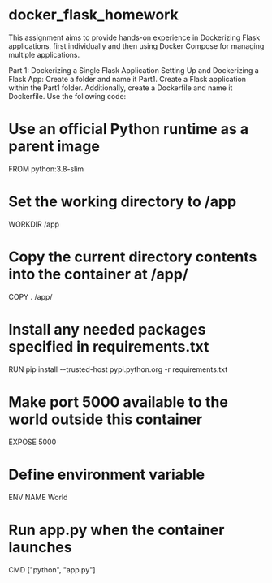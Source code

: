 # docker_flask_homework
This assignment aims to provide hands-on experience in Dockerizing Flask applications, first individually and then using Docker Compose for managing multiple applications.

Part 1: Dockerizing a Single Flask Application
Setting Up and Dockerizing a Flask App:
Create a folder and name it Part1.
Create a Flask application within the Part1 folder.
Additionally, create a Dockerfile and name it Dockerfile. Use the following code:
# Use an official Python runtime as a parent image
FROM python:3.8-slim

# Set the working directory to /app
WORKDIR /app

# Copy the current directory contents into the container at /app/
COPY . /app/

# Install any needed packages specified in requirements.txt
RUN pip install --trusted-host pypi.python.org -r requirements.txt

# Make port 5000 available to the world outside this container
EXPOSE 5000

# Define environment variable
ENV NAME World

# Run app.py when the container launches
CMD ["python", "app.py"]
